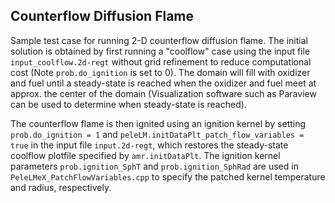 ## Counterflow Diffusion Flame

Sample test case for running 2-D counterflow diffusion flame. The initial solution is obtained by first
running a "coolflow" case using the input file ``input_coolflow.2d-regt`` without grid refinement to reduce
computational cost (Note ``prob.do_ignition`` is set to 0). The domain will fill with oxidizer and fuel until
a steady-state is reached when the oxidizer and fuel meet at approx. the center of the domain (Visualization
software such as Paraview can be used to determine when steady-state is reached).

The counterflow flame is then ignited using an ignition kernel by setting ``prob.do_ignition = 1`` and 
``peleLM.initDataPlt_patch_flow_variables = true`` in the input file ``input.2d-regt``, which restores 
the steady-state coolflow plotfile specified by ``amr.initDataPlt``. The ignition kernel parameters 
``prob.ignition_SphT`` and ``prob.ignition_SphRad`` are used in ``PeleLMeX_PatchFlowVariables.cpp`` to 
specify the patched kernel temperature and radius, respectively. 
